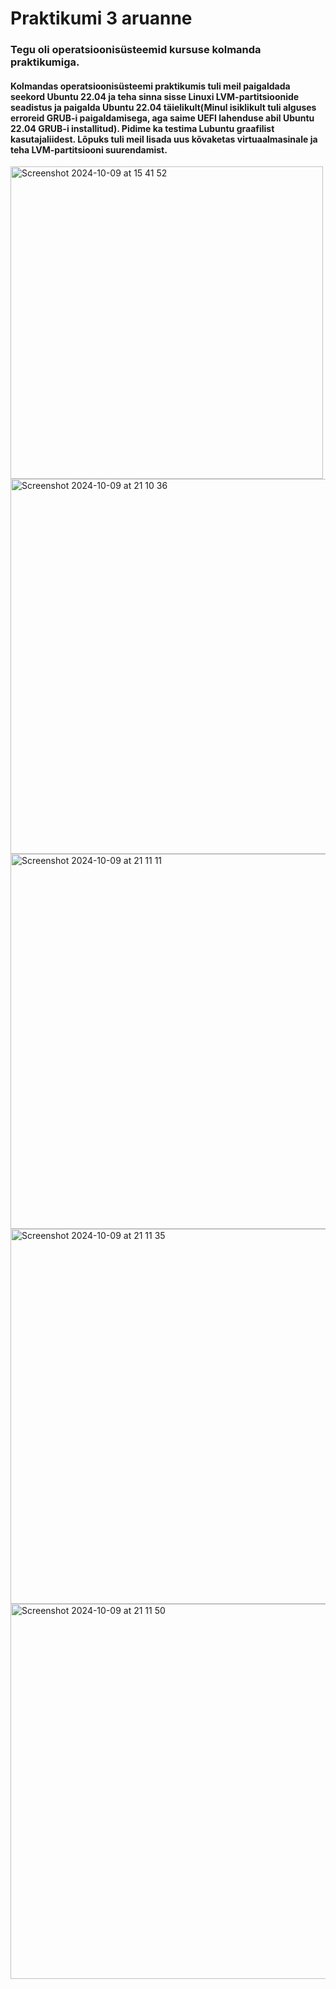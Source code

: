# Praktikumi 3 aruanne

### Tegu oli operatsioonisüsteemid kursuse kolmanda praktikumiga.
#### Kolmandas operatsioonisüsteemi praktikumis tuli meil paigaldada seekord Ubuntu 22.04 ja teha sinna sisse Linuxi LVM-partitsioonide seadistus ja paigalda Ubuntu 22.04 täielikult(Minul isiklikult tuli alguses erroreid GRUB-i paigaldamisega, aga saime UEFI lahenduse abil Ubuntu 22.04 GRUB-i installitud). Pidime ka testima Lubuntu graafilist kasutajaliidest. Lõpuks tuli meil lisada uus kõvaketas virtuaalmasinale ja teha LVM-partitsiooni suurendamist.


<img width="500" alt="Screenshot 2024-10-09 at 15 41 52" src="https://github.com/user-attachments/assets/e2e6a56a-c8fd-4778-ad67-36dbd63feafd">

<img width="600" alt="Screenshot 2024-10-09 at 21 10 36" src="https://github.com/user-attachments/assets/fa8fa772-50ce-47c3-a9e4-0b9c84a1fbbf">
<img width="600" alt="Screenshot 2024-10-09 at 21 11 11" src="https://github.com/user-attachments/assets/2a892019-fad8-4fc9-8d1c-b24bd915e761">
<img width="600" alt="Screenshot 2024-10-09 at 21 11 35" src="https://github.com/user-attachments/assets/c9d2f7b2-28fd-4ccd-ad6b-caffdf93b116">
<img width="600" alt="Screenshot 2024-10-09 at 21 11 50" src="https://github.com/user-attachments/assets/63a90332-385c-43df-897e-b2d2a7a9eb2e">
